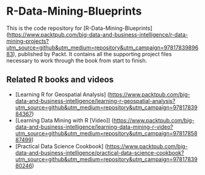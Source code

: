 # R-Data-Mining-Blueprints

This is the code repository for [R-Data-Mining-Blueprints] (https://www.packtpub.com/big-data-and-business-intelligence/r-data-mining-projects?utm_source=github&utm_medium=repository&utm_campaign=9781783989683), published by Packt. It contains all the supporting project files necessary to work through the book from start to finish.

## Related R books and videos

* [Learning R for Geospatial Analysis] (https://www.packtpub.com/big-data-and-business-intelligence/learning-r-geospatial-analysis?utm_source=github&utm_medium=repository&utm_campaign=9781783984367)
* [Learning Data Mining with R [Video]] (https://www.packtpub.com/big-data-and-business-intelligence/learning-data-mining-r-video?utm_source=github&utm_medium=repository&utm_campaign=9781785887499)
* [Practical Data Science Cookbook] (https://www.packtpub.com/big-data-and-business-intelligence/practical-data-science-cookbook?utm_source=github&utm_medium=repository&utm_campaign=9781783980246)




